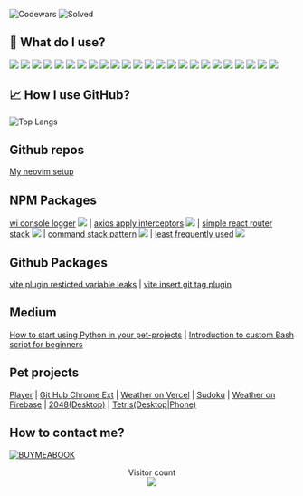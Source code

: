 ![Codewars](https://www.codewars.com/users/Vladislav/badges/micro) ![Solved](https://badges.peiyuan.ch/leetcode/vladislavkovaliov/solved)


## 🔧 What do I use?
![](https://img.shields.io/badge/OS-Linux-informational?style=flat&logo=linux&logoColor=white&color=2bbc8a) ![](https://img.shields.io/badge/OS-MacOS-informational?style=flat&logo=macos&logoColor=white&color=2bbc8a) ![](https://img.shields.io/badge/Editor-WebStorm-informational?style=flat&logo=webstorm&logoColor=white&color=2bbc8a) ![](https://img.shields.io/badge/Code-Python-informational?style=flat&logo=python&logoColor=white&color=2bbc8a) ![](https://img.shields.io/badge/Code-Node-informational?style=flat&logo=node.js&logoColor=white&color=2bbc8a) ![](https://img.shields.io/badge/Code-JavaScript-informational?style=flat&logo=javascript&logoColor=white&color=2bbc8a) ![](https://img.shields.io/badge/Code-TypeScript-informational?style=flat&logo=typescript&logoColor=white&color=2bbc8a) ![](https://img.shields.io/badge/Code-Durt-informational?style=flat&logo=durt&logoColor=white&color=2bbc8a) ![](https://img.shields.io/badge/Mobile-Flutter-2bbc8a?style=flat&logoColor=white) ![](https://img.shields.io/badge/Code-WebGL-informational?style=flat&logo=webgl&logoColor=white&color=2bbc8a) ![](https://img.shields.io/badge/Code-React-informational?style=flat&logo=react&logoColor=white&color=2bbc8a) ![](https://img.shields.io/badge/Shell-Bash-informational?style=flat&logo=gnu-bash&logoColor=white&color=2bbc8a) ![](https://img.shields.io/badge/Tools-MongoDB-informational?style=flat&logo=mongodb&logoColor=white&color=2bbc8a) ![](https://img.shields.io/badge/Cloud-Digital_Ocean-informational?style=flat&logo=digitalocean&logoColor=white&color=2bbc8a) ![](https://img.shields.io/badge/Code-Raspberry-PI?style=flat&logo=raspberrypi&logoColor=white&color=2bbc8a) ![](https://img.shields.io/badge/Auto-Mazda-informational?style=flat&logo=mazda&logoColor=white&color=2bbc8a) ![](https://img.shields.io/badge/Music-Bose-info?style=flat&logo=bose&logoColor=white&color=2bbc8a) ![](https://img.shields.io/badge/Code-GitLab-informational?style=flat&logo=gitlab&logoColor=white&color=2bbc8a) ![](https://img.shields.io/badge/Code-Gulp-informational?style=flat&logo=gulp&logoColor=white&color=2bbc8a) ![](https://img.shields.io/badge/Code-iterm2-informational?style=flat&logo=iterm2&logoColor=white&color=2bbc8a) ![](https://img.shields.io/badge/Code-nestjs-informational?style=flat&logo=nestjs&logoColor=white&color=2bbc8a) ![](https://img.shields.io/badge/Games-Playstation_4-informational?style=flat&logo=playstation4&logoColor=white&color=2bbc8a) ![](https://img.shields.io/badge/Games-Playstation_5-informational?style=flat&logo=playstation5&logoColor=white&color=2bbc8a) ![](https://img.shields.io/badge/Games-Steam-informational?style=flat&logo=steam&logoColor=white&color=2bbc8a)

## &#x1f4c8; How I use GitHub?
![Top Langs](https://github-readme-stats.vercel.app/api/top-langs/?username=vladislavkovaliov&layout=compact&theme=dark)

## Github repos
[My neovim setup](https://github.com/vladislavkovaliov/nvim)

## NPM Packages
[wi console logger](https://www.npmjs.com/package/wi-console-logger) ![](https://wi-npm-downloads-stats.vercel.app/api/versions/wi-console-logger) | [axios apply interceptors](https://www.npmjs.com/package/axios-apply-interceptors) ![](https://wi-npm-downloads-stats.vercel.app/api/versions/axios-apply-interceptors) | [simple react router stack](https://www.npmjs.com/package/simple-react-router-stack) ![](https://wi-npm-downloads-stats.vercel.app/api/versions/simple-react-router-stack) | [command stack pattern](https://www.npmjs.com/package/command-stack-pattern) ![](https://wi-npm-downloads-stats.vercel.app/api/versions/command-stack-pattern) | [least frequently used](https://www.npmjs.com/package/least-frequently-used) ![](https://wi-npm-downloads-stats.vercel.app/api/versions/least-frequently-used)
 
## Github Packages
[vite plugin resticted variable leaks](https://github.com/users/vladislavkovaliov/packages/npm/package/vite-plugin-resticted-variable-leaks) | [vite insert git tag plugin](https://github.com/vladislavkovaliov/vite-insert-git-tag-plugin/pkgs/npm/vite-insert-git-tag-plugin)

## Medium

[How to start using Python in your pet-projects](https://v-v-kovaliov.medium.com/how-to-start-use-python-in-yours-pet-projects-1f56a461a2b1) | [Introduction to custom Bash script for beginners](https://medium.com/@v-v-kovaliov/introduction-to-custom-bash-script-for-beginners-6fe65e0e5c39)

## Pet projects
[Player](https://github.com/vladislavkovaliov/rust-mp3-player) | [Git Hub Chrome Ext](https://chromewebstore.google.com/detail/github-helpers/jlppehgmheodaeknongkilmmhfjgjgjp?authuser=0&hl=en) | [Weather on Vercel](https://weather-ochre-iota.vercel.app/) | [Sudoku](https://sudoky-47d5d.web.app) | [Weather on Firebase](https://weat-29010.firebaseapp.com/) | [2048(Desktop)](https://project-6084874703720778896.web.app/) | [Tetris(Desktop|Phone)](https://tetris-4f4f6.web.app/) 
## How to contact me?
[![BUYMEABOOK](https://img.shields.io/badge/buymeabook-ffd966?style=for-the-badge&logo=buymeacoffee&logoColor=white)](https://www.buymeacoffee.com/vkovaliov)

<p align="center"> 
  <div align="center">Visitor count</div>
  <div align="center">
    <img src="https://profile-counter.glitch.me/vladislavkovaliov/count.svg"/>
  </div> 
</p>

